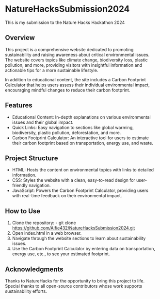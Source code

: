 # NatureHacksSubmission2024
This is my submission to the Nature Hacks Hackathon 2024


## Overview

This project is a comprehensive website dedicated to promoting sustainability and raising awareness about critical environmental issues. The website covers topics like climate change, biodiversity loss, plastic pollution, and more, providing visitors with insightful information and actionable tips for a more sustainable lifestyle.

In addition to educational content, the site includes a Carbon Footprint Calculator that helps users assess their individual environmental impact, encouraging mindful changes to reduce their carbon footprint.

## Features

*	Educational Content: In-depth explanations on various environmental issues and their global impact.
*	Quick Links: Easy navigation to sections like global warming, biodiversity, plastic pollution, deforestation, and more.
*	Carbon Footprint Calculator: An interactive tool for users to estimate their carbon footprint based on transportation, energy use, and waste.

## Project Structure

*	HTML: Hosts the content on environmental topics with links to detailed information.
*	CSS: Styles the website with a clean, easy-to-read design for user-friendly navigation.
*	JavaScript: Powers the Carbon Footprint Calculator, providing users with real-time feedback on their environmental impact.

## How to Use

1.	Clone the repository: - git clone https://github.com/Alfie432/NatureHacksSubmission2024.git 
2.	Open index.html in a web browser.
3.	Navigate through the website sections to learn about sustainability issues.
4.	Use the Carbon Footprint Calculator by entering data on transportation, energy use, etc., to see your estimated footprint.


## Acknowledgments

Thanks to NatureHacks for the opportunity to bring this project to life. Special thanks to all open-source contributors whose work supports sustainability efforts.
